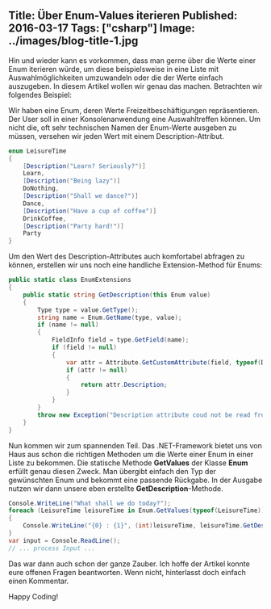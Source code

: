 Title: Über Enum-Values iterieren
Published: 2016-03-17
Tags: ["csharp"]
Image: ../images/blog-title-1.jpg
---
Hin und wieder kann es vorkommen, dass man gerne über die Werte einer Enum iterieren würde, um diese beispielsweise in 
eine Liste mit Auswahlmöglichkeiten umzuwandeln oder die der Werte einfach auszugeben. In diesem Artikel wollen wir genau das machen. 
Betrachten wir folgendes Beispiel:

Wir haben eine Enum, deren Werte Freizeitbeschäftigungen repräsentieren. Der User soll in einer Konsolenanwendung eine 
Auswahltreffen können. Um nicht die, oft sehr technischen Namen der Enum-Werte ausgeben zu müssen, versehen wir 
jeden Wert mit einem Description-Attribut.

```csharp
enum LeisureTime
{
    [Description("Learn? Seriously?")]
    Learn,
    [Description("Being lazy")]
    DoNothing,
    [Description("Shall we dance?")]
    Dance,
    [Description("Have a cup of coffee")]
    DrinkCoffee,
    [Description("Party hard!")]
    Party
}
```

Um den Wert des Description-Attributes auch komfortabel abfragen<!-- Read More --> zu können,
erstellen wir uns noch eine handliche Extension-Method für Enums:

```csharp
public static class EnumExtensions
{
    public static string GetDescription(this Enum value)
    {
        Type type = value.GetType();
        string name = Enum.GetName(type, value);
        if (name != null)
        {
            FieldInfo field = type.GetField(name);
            if (field != null)
            {
                var attr = Attribute.GetCustomAttribute(field, typeof(DescriptionAttribute)) as DescriptionAttribute;
                if (attr != null)
                {
                    return attr.Description;
                }
            }
        }
        throw new Exception("Description attribute coud not be read from enum");
    }
}
```

Nun kommen wir zum spannenden Teil. Das .NET-Framework bietet uns von Haus aus schon die richtigen Methoden um die Werte einer 
Enum in einer Liste zu bekommen. Die statische Methode **GetValues** der Klasse **Enum** erfüllt genau diesen Zweck. 
Man übergibt einfach den Typ der gewünschten Enum und bekommt eine passende Rückgabe. In der Ausgabe nutzen wir dann unsere 
eben erstellte **GetDescription**-Methode.

```csharp
Console.WriteLine("What shall we do today?");
foreach (LeisureTime leisureTime in Enum.GetValues(typeof(LeisureTime)))
{
    Console.WriteLine("{0} : {1}", (int)leisureTime, leisureTime.GetDescription());
}
var input = Console.ReadLine();
// ... process Input ...
```

Das war dann auch schon der ganze Zauber. Ich hoffe der Artikel konnte eure offenen Fragen beantworten. 
Wenn nicht, hinterlasst doch einfach einen Kommentar.

Happy Coding!